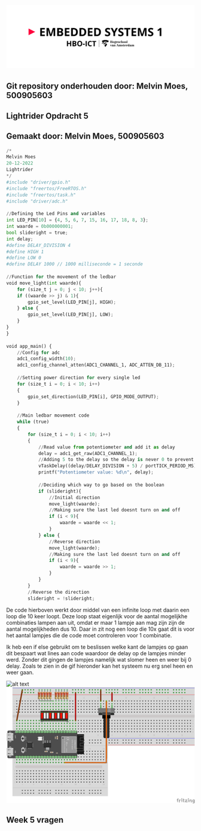 # ![alt text](../assets/pictures/em1_markdown_header.png)

## Git repository onderhouden door: Melvin Moes, 500905603

## Lightrider Opdracht 5

## Gemaakt door: Melvin Moes, 500905603

```python
/*
Melvin Moes
20-12-2022
Lightrider
*/
#include "driver/gpio.h"
#include "freertos/FreeRTOS.h"
#include "freertos/task.h"
#include "driver/adc.h"

//Defining the Led Pins and variables
int LED_PIN[10] = {4, 5, 6, 7, 15, 16, 17, 18, 8, 3};
int waarde = 0b000000001;
bool slideright = true;
int delay;
#define DELAY_DIVISION 4
#define HIGH 1
#define LOW 0
#define DELAY 1000 // 1000 milliseconde = 1 seconde

//Function for the movement of the ledbar
void move_light(int waarde){
    for (size_t j = 0; j < 10; j++){   
    if ((waarde >> j) & 1){
        gpio_set_level(LED_PIN[j], HIGH);
    } else {
        gpio_set_level(LED_PIN[j], LOW);
    }
}
}

void app_main() {
    //Config for adc
    adc1_config_width(10);
    adc1_config_channel_atten(ADC1_CHANNEL_1, ADC_ATTEN_DB_11);

    //Setting power direction for every single led
    for (size_t i = 0; i < 10; i++)
    {
        gpio_set_direction(LED_PIN[i], GPIO_MODE_OUTPUT);
    }

    //Main ledbar movement code
    while (true)
    {
        for (size_t i = 0; i < 10; i++)
        {
            //Read value from potentiometer and add it as delay
            delay = adc1_get_raw(ADC1_CHANNEL_1);
            //Adding 5 to the delay so the delay is never 0 to prevent hardware issues
            vTaskDelay((delay/DELAY_DIVISION + 5) / portTICK_PERIOD_MS);
            printf("Potentiometer value: %d\n", delay);
            
            //Deciding which way to go based on the boolean
            if (slideright){
                //Initial direction
                move_light(waarde);
                //Making sure the last led doesnt turn on and off
                if (i < 9){
                    waarde = waarde << 1;
                }
            } else {
                //Reverse direction
                move_light(waarde);
                //Making sure the last led doesnt turn on and off
                if (i < 9){
                    waarde = waarde >> 1;
                }
            }
        }
        //Reverse the direction
        slideright = !slideright;
```
De code hierboven werkt door middel van een infinite loop met daarin een loop die 10 keer loopt. Deze loop staat eigenlijk voor de aantal mogelijkhe combinaties lampen aan uit, omdat er maar 1 lampje aan mag zijn zijn de aantal mogelijkheden dus 10. Daar in zit nog een loop die 10x gaat dit is voor het aantal lampjes die de code moet controleren voor 1 combinatie. 

Ik heb een if else gebruikt om te beslissen welke kant de lampjes op gaan dit bespaart wat lines aan code waardoor de delay op de lampjes minder werd. Zonder dit gingen de lampjes namelijk wat slomer heen en weer bij 0 delay. Zoals te zien in de gif hieronder kan het systeem nu erg snel heen en weer gaan. 

![alt text](assets/gifs/lightrider_gif.gif)
![alt text](assets/pictures/lightrider_schema.png)
## Week 5 vragen
